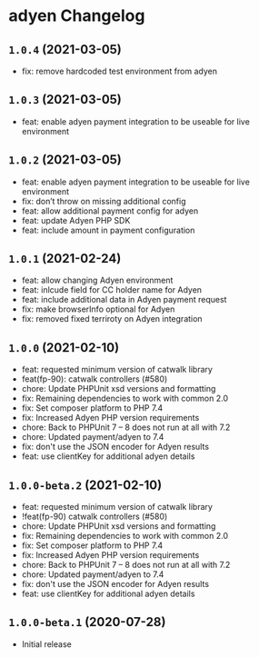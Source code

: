 # adyen Changelog

## `1.0.4` (2021-03-05)

* fix: remove hardcoded test environment from adyen

## `1.0.3` (2021-03-05)

* feat: enable adyen payment integration to be useable for live environment

## `1.0.2` (2021-03-05)

* feat: enable adyen payment integration to be useable for live environment
* fix: don’t throw on missing additional config
* feat: allow additional payment config for adyen
* feat: update Adyen PHP SDK
* feat: include amount in payment configuration

## `1.0.1` (2021-02-24)

* feat: allow changing Adyen environment
* feat: inlcude field for CC holder name for Adyen
* feat: include additional data in Adyen payment request
* fix: make browserInfo optional for Adyen
* fix: removed fixed terriroty on Adyen integration

## `1.0.0` (2021-02-10)

* feat: requested minimum version of catwalk library
* feat(fp-90): catwalk controllers (#580)
* chore: Update PHPUnit xsd versions and formatting
* fix: Remaining dependencies to work with common 2.0
* fix: Set composer platform to PHP 7.4
* fix: Increased Adyen PHP version requirements
* chore: Back to PHPUnit 7 – 8 does not run at all with 7.2
* chore: Updated payment/adyen to 7.4
* fix: don't use the JSON encoder for Adyen results
* feat: use clientKey for additional adyen details

## `1.0.0-beta.2` (2021-02-10)

* feat: requested minimum version of catwalk library
* !feat(fp-90) catwalk controllers (#580)
* chore: Update PHPUnit xsd versions and formatting
* fix: Remaining dependencies to work with common 2.0
* fix: Set composer platform to PHP 7.4
* fix: Increased Adyen PHP version requirements
* chore: Back to PHPUnit 7 – 8 does not run at all with 7.2
* chore: Updated payment/adyen to 7.4
* fix: don't use the JSON encoder for Adyen results
* feat: use clientKey for additional adyen details

## `1.0.0-beta.1` (2020-07-28)

* Initial release
